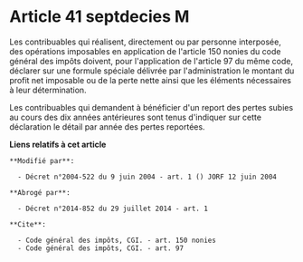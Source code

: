 # Article 41 septdecies M

Les contribuables qui réalisent, directement ou par personne interposée, des opérations imposables en application de
l'article 150 nonies du code général des impôts doivent, pour l'application de l'article 97 du même code, déclarer sur une
formule spéciale délivrée par l'administration le montant du profit net imposable ou de la perte nette ainsi que les éléments
nécessaires à leur détermination. 

Les contribuables qui demandent à bénéficier d'un report des pertes subies au cours des dix années antérieures sont tenus
d'indiquer sur cette déclaration le détail par année des pertes reportées.

**Liens relatifs à cet article**

	**Modifié par**:

	  - Décret n°2004-522 du 9 juin 2004 - art. 1 () JORF 12 juin 2004

	**Abrogé par**:

	  - Décret n°2014-852 du 29 juillet 2014 - art. 1

	**Cite**:

	  - Code général des impôts, CGI. - art. 150 nonies
	  - Code général des impôts, CGI. - art. 97
